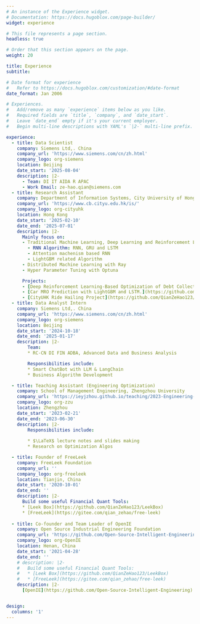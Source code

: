 ```yaml
---
# An instance of the Experience widget.
# Documentation: https://docs.hugoblox.com/page-builder/
widget: experience

# This file represents a page section.
headless: true

# Order that this section appears on the page.
weight: 20

title: Experience
subtitle:

# Date format for experience
#   Refer to https://docs.hugoblox.com/customization/#date-format
date_format: Jan 2006

# Experiences.
#   Add/remove as many `experience` items below as you like.
#   Required fields are `title`, `company`, and `date_start`.
#   Leave `date_end` empty if it's your current employer.
#   Begin multi-line descriptions with YAML's `|2-` multi-line prefix.

experience:
  - title: Data Scientist
    company: Siemens Ltd,. China
    company_url: 'https://www.siemens.com/cn/zh.html'
    company_logo: org-siemens
    location: Beijing
    date_start: '2025-08-04'
    description: |2-
      - Team: DI IT AIDA R APAC
      - Work Email: ze-hao.qian@siemens.com
  - title: Research Assistant
    company: Department of Information Systems, City University of Hong Kong
    company_url: 'https://www.cb.cityu.edu.hk/is/'
    company_logo: org-cityuhk
    location: Hong Kong
    date_start: '2025-02-10'
    date_end: '2025-07-01'
    description: |2-
      Mainly focus on:
      - Traditional Machine Learning, Deep Learning and Reinforcement Learning
        - RNN Algorithm: RNN, GRU and LSTM
        - Attention machenism based RNN
        - LightGBM related Algorithm
      - Distributed Machine Learning with Ray
      - Hyper Parameter Tuning with Optuna

      Projects:
      - [Deep Reinforcement Learning-Based Optimization of Debt Collection](https://github.com/QianZeHao123/LoanRL)
      - [Car MRO Prediction with LightGBM and LSTM.](https://github.com/QianZeHao123/MroPred)
      - [CityUHK Ride Hailing Project](https://github.com/QianZeHao123/RideHail)
  - title: Data Analyst Intern
    company: Siemens Ltd,. China
    company_url: 'https://www.siemens.com/cn/zh.html'
    company_logo: org-siemens
    location: Beijing
    date_start: '2024-10-18'
    date_end: '2025-01-17'
    description: |2-
        Team: 
        * RC-CN DI FIN ADBA, Advanced Data and Business Analysis

        Responsibilities include:
        * Smart ChatBot with LLM & LangChain
        * Business Algorithm Development

  - title: Teaching Assistant (Engineering Optimization)
    company: School of Management Engineering, Zhengzhou University
    company_url: 'https://ieyjzhou.github.io/teaching/2023-Engineering-Optimization'
    company_logo: org-zzu
    location: Zhengzhou
    date_start: '2023-02-21'
    date_end: '2023-06-30'
    description: |2-
        Responsibilities include:
        
        * $\LaTeX$ lecture notes and slides making
        * Research on Optimization Algos

  - title: Founder of FreeLeek
    company: FreeLeek Foundation
    company_url: ''
    company_logo: org-freeleek
    location: Tianjin, China
    date_start: '2020-10-01'
    date_end: ''
    description: |2-
      Build some useful Financial Quant Tools:
      * [Leek Box](https://github.com/QianZeHao123/LeekBox)
      * [FreeLeek](https://gitee.com/qian_zehao/free-leek)
  
  - title: Co-founder and Team Leader of OpenIE
    company: Open Source Industrial Engineering Foundation
    company_url: 'https://github.com/Open-Source-Intelligent-Engineering'
    company_logo: org-OpenIE
    location: Henan, China
    date_start: '2021-04-28'
    date_end: ''
    # description: |2-
    #   Build some useful Financial Quant Tools:
    #   * [Leek Box](https://github.com/QianZeHao123/LeekBox)
    #   * [FreeLeek](https://gitee.com/qian_zehao/free-leek)
    description: |2-
      [OpenIE](https://github.com/Open-Source-Intelligent-Engineering) aims to use both advanced computer technology and traditional engineering knowledge such as engineering control theory, optimization, electronics, mechanic and so on to make industry more efficiant and reliable.


design:
  columns: '1'
---
```


